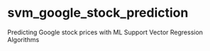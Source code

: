 # svm_google_stock_prediction
Predicting Google stock prices with ML Support Vector Regression Algorithms
